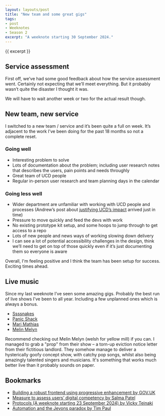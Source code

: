 ```yaml
---
layout: layouts/post
title: "New team and some great gigs"
tags:
- post
- Weeknotes
- Season 2
excerpt: "A weeknote starting 30 September 2024."
--- 
```


{{ excerpt }}

## Service assessment

First off, we’ve had some good feedback about how the service assessment went. Certainly not expecting that we’ll meet everything. But it probably wasn’t quite the disaster I thought it was.

We will have to wait another week or two for the actual result though.

## New team, new service

I switched to a new team / service and it’s been quite a full on week. It’s adjacent to the work I’ve been doing for the past 18 months so not a complete reset.

### Going well

- Interesting problem to solve
- Lots of documentation about the problem; including user research notes that describes the users, pain points and needs throughly 
- Great team of UCD people
- Regular in-person user research and team planning days in the calendar 

### Going less well

- Wider department are unfamiliar with working with UCD people and processes (Andrew’s post about [justifying UCD’s impact](https://grillopress.github.io/2024/09/25/justifying-ucd-s-impact.html) arrived just in time)
- Pressure to move quickly and feed the devs with work
- No existing prototype kit setup, and some hoops to jump through to get access to a repo
- Lots of new people and news ways of working slowing down delivery 
- I can see a lot of potential accessibility challenges in the design, think we’ll need to get on top of those quickly even if it’s just documenting them so everyone is aware

Overall, I'm feeling positive and I think the team has been setup for success. Exciting times ahead.

## Live music

Since my last weeknote I’ve seen some amazing gigs. Probably the best run of live shows I’ve been to all year. Including a few unplanned ones which is always a bonus.

- [Ssssnakes](https://ssssnakes.bandcamp.com/)
- [Panic Shack](https://panicshack.bandcamp.com/)
- [Mari Mathias](https://marimathiasmusic.squarespace.com/)
- [Melin Melyn](https://melinmelyn.bandcamp.com/)

Recommend checking out Melin Melyn (welsh for yellow mill) if you can. I managed to grab a "prop" from their show – a torn-up eviction notice letter from their fictitious landlord. They somehow manage to deliver a hysterically goofy concept show, with catchy pop songs, whilst also being amazingly talented singers and musicians. It's something that works much better live than it probably sounds on paper.

## Bookmarks

- [Building a robust frontend using progressive enhancement by GOV.UK](https://www.gov.uk/service-manual/technology/using-progressive-enhancement)
- [Measure to assess users’ digital competency by Salma Patel](https://salmapatel.co.uk/user-research/measure-to-assess-digital-competency/)
- [Protocols (A weeknote starting 23 September 2024) by Vicky Teinaki](https://medium.vickyteinaki.com/protocols-a-weeknote-starting-23-september-2024-c68393d716c6)
- [Automation and the Jevons paradox by Tim Paul](https://www.timpaul.co.uk/posts/automation-and-the-jevons-paradox/)